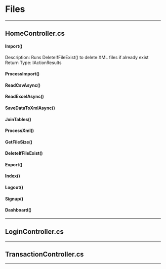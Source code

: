 # Files

<hr class="solid">

## HomeController.cs

#### Import()
Description: Runs DeleteIfFileExist() to delete XML files if already exist<br>
Return Type: IActionResults

#### ProcessImport()

#### ReadCsvAsync()

#### ReadExcelAsync()

#### SaveDataToXmlAsync()

#### JoinTables()

#### ProcessXml()

#### GetFileSize()

#### DeleteIfFileExist()

#### Export()

#### Index()

#### Logout()

#### Signup()

#### Dashboard()

<hr class="solid">

## LoginController.cs

<hr class="solid">

## TransactionController.cs

<hr class="solid">